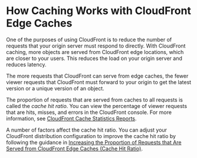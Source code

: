 # How Caching Works with CloudFront Edge Caches<a name="cache-hit-ratio-explained"></a>

One of the purposes of using CloudFront is to reduce the number of requests that your origin server must respond to directly\. With CloudFront caching, more objects are served from CloudFront edge locations, which are closer to your users\. This reduces the load on your origin server and reduces latency\.

The more requests that CloudFront can serve from edge caches, the fewer viewer requests that CloudFront must forward to your origin to get the latest version or a unique version of an object\.

The proportion of requests that are served from caches to all requests is called the *cache hit ratio*\. You can view the percentage of viewer requests that are hits, misses, and errors in the CloudFront console\. For more information, see [CloudFront Cache Statistics Reports](cache-statistics.md)\.

A number of factors affect the cache hit ratio\. You can adjust your CloudFront distribution configuration to improve the cache hit ratio by following the guidance in [Increasing the Proportion of Requests that Are Served from CloudFront Edge Caches \(Cache Hit Ratio\)](cache-hit-ratio.md)\.